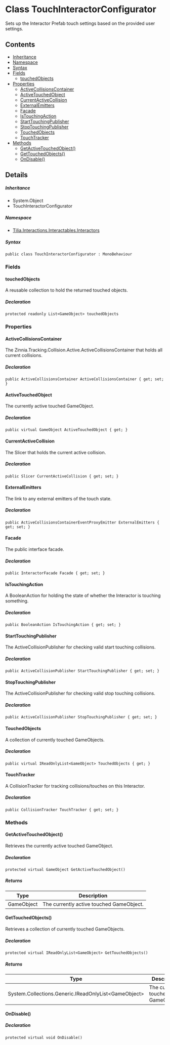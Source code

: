 # Class TouchInteractorConfigurator

Sets up the Interactor Prefab touch settings based on the provided user settings.

## Contents

* [Inheritance]
* [Namespace]
* [Syntax]
* [Fields]
  * [touchedObjects]
* [Properties]
  * [ActiveCollisionsContainer]
  * [ActiveTouchedObject]
  * [CurrentActiveCollision]
  * [ExternalEmitters]
  * [Facade]
  * [IsTouchingAction]
  * [StartTouchingPublisher]
  * [StopTouchingPublisher]
  * [TouchedObjects]
  * [TouchTracker]
* [Methods]
  * [GetActiveTouchedObject()]
  * [GetTouchedObjects()]
  * [OnDisable()]

## Details

##### Inheritance

* System.Object
* TouchInteractorConfigurator

##### Namespace

* [Tilia.Interactions.Interactables.Interactors]

##### Syntax

```
public class TouchInteractorConfigurator : MonoBehaviour
```

### Fields

#### touchedObjects

A reusable collection to hold the returned touched objects.

##### Declaration

```
protected readonly List<GameObject> touchedObjects
```

### Properties

#### ActiveCollisionsContainer

The Zinnia.Tracking.Collision.Active.ActiveCollisionsContainer that holds all current collisions.

##### Declaration

```
public ActiveCollisionsContainer ActiveCollisionsContainer { get; set; }
```

#### ActiveTouchedObject

The currently active touched GameObject.

##### Declaration

```
public virtual GameObject ActiveTouchedObject { get; }
```

#### CurrentActiveCollision

The Slicer that holds the current active collision.

##### Declaration

```
public Slicer CurrentActiveCollision { get; set; }
```

#### ExternalEmitters

The link to any external emitters of the touch state.

##### Declaration

```
public ActiveCollisionsContainerEventProxyEmitter ExternalEmitters { get; set; }
```

#### Facade

The public interface facade.

##### Declaration

```
public InteractorFacade Facade { get; set; }
```

#### IsTouchingAction

A BooleanAction for holding the state of whether the Interactor is touching something.

##### Declaration

```
public BooleanAction IsTouchingAction { get; set; }
```

#### StartTouchingPublisher

The ActiveCollisionPublisher for checking valid start touching collisions.

##### Declaration

```
public ActiveCollisionPublisher StartTouchingPublisher { get; set; }
```

#### StopTouchingPublisher

The ActiveCollisionPublisher for checking valid stop touching collisions.

##### Declaration

```
public ActiveCollisionPublisher StopTouchingPublisher { get; set; }
```

#### TouchedObjects

A collection of currently touched GameObjects.

##### Declaration

```
public virtual IReadOnlyList<GameObject> TouchedObjects { get; }
```

#### TouchTracker

A CollisionTracker for tracking collisions/touches on this Interactor.

##### Declaration

```
public CollisionTracker TouchTracker { get; set; }
```

### Methods

#### GetActiveTouchedObject()

Retrieves the currently active touched GameObject.

##### Declaration

```
protected virtual GameObject GetActiveTouchedObject()
```

##### Returns

| Type | Description |
| --- | --- |
| GameObject | The currently active touched GameObject. |

#### GetTouchedObjects()

Retrieves a collection of currently touched GameObjects.

##### Declaration

```
protected virtual IReadOnlyList<GameObject> GetTouchedObjects()
```

##### Returns

| Type | Description |
| --- | --- |
| System.Collections.Generic.IReadOnlyList<GameObject\> | The currently touched GameObjects. |

#### OnDisable()

##### Declaration

```
protected virtual void OnDisable()
```

[Tilia.Interactions.Interactables.Interactors]: README.md
[InteractorFacade]: InteractorFacade.md
[Inheritance]: #Inheritance
[Namespace]: #Namespace
[Syntax]: #Syntax
[Fields]: #Fields
[touchedObjects]: #touchedObjects
[Properties]: #Properties
[ActiveCollisionsContainer]: #ActiveCollisionsContainer
[ActiveTouchedObject]: #ActiveTouchedObject
[CurrentActiveCollision]: #CurrentActiveCollision
[ExternalEmitters]: #ExternalEmitters
[Facade]: #Facade
[IsTouchingAction]: #IsTouchingAction
[StartTouchingPublisher]: #StartTouchingPublisher
[StopTouchingPublisher]: #StopTouchingPublisher
[TouchedObjects]: #TouchedObjects
[TouchTracker]: #TouchTracker
[Methods]: #Methods
[GetActiveTouchedObject()]: #GetActiveTouchedObject
[GetTouchedObjects()]: #GetTouchedObjects
[OnDisable()]: #OnDisable
